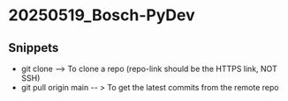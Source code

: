 # 20250519_Bosch-PyDev

## Snippets
* git clone <repo-link>  --> To clone a repo (repo-link should be the HTTPS link, NOT SSH)
* git pull origin main -- > To get the latest commits from the remote repo
